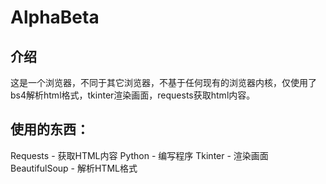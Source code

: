 # AlphaBeta
## 介绍
这是一个浏览器，不同于其它浏览器，不基于任何现有的浏览器内核，仅使用了bs4解析html格式，tkinter渲染画面，requests获取html内容。
## 使用的东西：
Requests - 获取HTML内容
Python - 编写程序
Tkinter - 渲染画面
BeautifulSoup - 解析HTML格式
